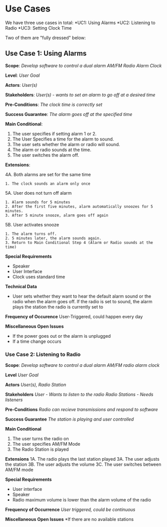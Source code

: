 # Use Cases

We have three use cases in total:
*UC1: Using Alarms
*UC2: Listening to Radio
*UC3: Setting Clock Time

Two of them are "fully dressed" below:

## Use Case 1: Using Alarms
**Scope**:
  *Develop software to control a dual alarm AM/FM Radio Alarm Clock*
  
**Level**:
  *User Goal*

**Actors**:
  *User(s)*

**Stakeholders**:
  *User(s) - wants to set an alarm to go off at a desired time*

**Pre-Conditions**:
  *The clock time is correctly set*

**Success Guarantee**:
  *The alarm goes off at the specified time*

**Main Conditional**:
  1. The user specifies if setting alarm 1 or 2.
  2. The User Specifies a time for the alarm to sound.
  3. The user sets whether the alarm or radio will sound.
  4. The alarm or radio sounds at the time. 
  5. The user switches the alarm off.

**Extensions**:

  4A. Both alarms are set for the same time
  
    1. The clock sounds an alarm only once


  5A. User does not turn off alarm
    
    1. Alarm sounds for 5 minutes
    2. After the first five minutes, alarm automatically snoozes for 5 minutes. 
    3. After 5 minute snooze, alarm goes off again

  5B. User activates snooze
    

    1. The alarm turns off.
    2. 5 minutes later, the alarm sounds again. 
    3. Return to Main Conditional Step 4 (Alarm or Radio sounds at the time)

**Special Requirements**
  * Speaker
  * User Interface
  * Clock uses standard time

**Technical Data**
  * User sets whether they want to hear the default alarm sound or the radio when the alarm goes off. If the radio is set to sound, the alarm plays the station the radio is currently set to

**Frequency of Occurence** 
  User-Triggered, could happen every day

**Miscellaneous Open Issues**
  * If the power goes out or the alarm is unplugged
  * If a time change occurs


### Use Case 2: Listening to Radio
**Scope**:
  *Develop software to control a dual alarm AM/FM radio alarm clock*

**Level**
  *User Goal*

**Actors**
  *User(s), Radio Station*

**Stakeholders**
  *User - Wants to listen to the radio*
  *Radio Stations - Needs listeners*

**Pre-Conditions**
  *Radio can recieve transmissions and respond to software*

**Success Guarantee**
  *The station is playing and user controlled*

**Main Conditional**
  1. The user turns the radio on
  2. The user specifies AM/FM Mode
  3. The Radio Station is played

**Extensions**
  1A. The radio plays the last station played
  3A. The user adjusts the station
  3B. The user adjusts the volume
  3C. The user switches between AM/FM mode

**Special Requirements**
  * User interface
  * Speaker
  * Radio maximum volume is lower than the alarm volume of the radio

**Frequency of Occurrence**
  *User triggered, could be continuous*

**Miscellaneous Open Issues**
  *If there are no available stations
  


